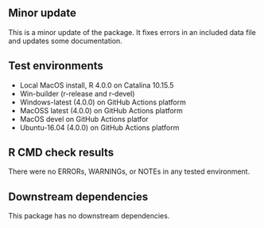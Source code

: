 ## Minor update
This is a minor update of the package. It fixes errors in an included data file and updates some documentation.

## Test environments

* Local MacOS install, R 4.0.0 on Catalina 10.15.5
* Win-builder (r-release and r-devel)
* Windows-latest (4.0.0) on GitHub Actions platform
* MacOSS latest (4.0.0) on GitHub Actions platform
* MacOS devel on GitHub Actions platfor
* Ubuntu-16.04 (4.0.0) on GitHub Actions platform

## R CMD check results
There were no ERRORs, WARNINGs, or NOTEs in any tested environment.

## Downstream dependencies
This package has no downstream dependencies.
